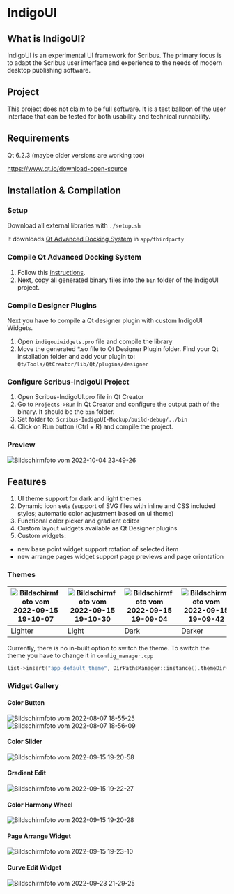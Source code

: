 # IndigoUI
## What is IndigoUI?
IndigoUI is an experimental UI framework for Scribus. The primary focus is to adapt the Scribus user interface and experience to the needs of modern desktop publishing software.

## Project
This project does not claim to be full software. It is a test balloon of the user interface that can be tested for both usability and technical runnability.

## Requirements
Qt 6.2.3 (maybe older versions are working too)

https://www.qt.io/download-open-source

## Installation & Compilation

### Setup
Download all external libraries with
`./setup.sh`

It downloads [Qt Advanced Docking System](https://github.com/githubuser0xFFFF/Qt-Advanced-Docking-System) in `app/thirdparty`

### Compile Qt Advanced Docking System
1. Follow this [instructions](https://github.com/githubuser0xFFFF/Qt-Advanced-Docking-System#build).
2. Next, copy all generated binary files into the `bin` folder of the IndigoUI project.

### Compile Designer Plugins
Next you have to compile a Qt designer plugin with custom IndigoUI Widgets.

1. Open `indigouiwidgets.pro` file and compile the library
2. Move the generated *.so file to Qt Designer Plugin folder. Find your Qt installation folder and add your plugin to:
`Qt/Tools/QtCreator/lib/Qt/plugins/designer`

### Configure Scribus-IndigoUI Project
1. Open Scribus-IndigoUI.pro file in Qt Creator
2. Go to `Projects->Run` in Qt Creator and configure the output path of the binary. It should be the `bin` folder.
3. Set folder to: `Scribus-IndigoUI-Mockup/build-debug/../bin`
4. Click on Run button (Ctrl + R) and compile the project.

### Preview

![Bildschirmfoto vom 2022-10-04 23-49-26](https://user-images.githubusercontent.com/15112256/193937108-bc540f2e-cff0-4415-be59-ed4063590911.png)

## Features
1. UI theme support for dark and light themes
2. Dynamic icon sets (support of SVG files with inline and CSS included styles; automatic color adjustment based on ui theme)
3. Functional color picker and gradient editor
4. Custom layout widgets available as Qt Designer plugins
5. Custom widgets:
  * new base point widget support rotation of selected item
  * new arrange pages widget support page previews and page orientation

### Themes

|![Bildschirmfoto vom 2022-09-15 19-10-07](https://user-images.githubusercontent.com/15112256/190467927-40cac002-91ca-4902-9588-1cb0a796b302.png)|![Bildschirmfoto vom 2022-09-15 19-10-30](https://user-images.githubusercontent.com/15112256/190467980-dd1fcafc-4d21-427b-9b77-dc2d40c2b318.png)|![Bildschirmfoto vom 2022-09-15 19-09-04](https://user-images.githubusercontent.com/15112256/190468026-64a601a7-afea-4bb7-b30b-98226f434e5e.png)|![Bildschirmfoto vom 2022-09-15 19-09-42](https://user-images.githubusercontent.com/15112256/190468060-26a4ba69-004b-4a29-91f2-3018a90bd179.png)|
|---|---|---|---|
|Lighter|Light|Dark|Darker|

Currently, there is no in-built option to switch the theme. To switch the theme you have to change it in `config_manager.cpp`
```c++
list->insert("app_default_theme", DirPathsManager::instance().themeDir() + "scribus_light.qss");
```

### Widget Gallery
#### Color Button
![Bildschirmfoto vom 2022-08-07 18-55-25](https://user-images.githubusercontent.com/15112256/190470547-1c3bed91-486a-412c-8298-ac272321f531.png)
![Bildschirmfoto vom 2022-08-07 18-56-09](https://user-images.githubusercontent.com/15112256/190470559-a55ac6ab-69f7-4ce3-b097-7b50969e58b4.png)

#### Color Slider
![Bildschirmfoto vom 2022-09-15 19-20-58](https://user-images.githubusercontent.com/15112256/190470691-55098218-60b2-4150-b7a3-a74763a1311e.png)

#### Gradient Edit

![Bildschirmfoto vom 2022-09-15 19-22-27](https://user-images.githubusercontent.com/15112256/190470652-d7f2605b-67e2-4b8b-9b91-b895979865dd.png)

#### Color Harmony Wheel
![Bildschirmfoto vom 2022-09-15 19-20-28](https://user-images.githubusercontent.com/15112256/190470758-d4b7be8a-fd1f-42ff-99d4-678a4fb41af1.png)

#### Page Arrange Widget
![Bildschirmfoto vom 2022-09-15 19-23-10](https://user-images.githubusercontent.com/15112256/190470889-058146c6-6fbd-48eb-b216-400d18996b24.png)

#### Curve Edit Widget
![Bildschirmfoto vom 2022-09-23 21-29-25](https://user-images.githubusercontent.com/15112256/192044614-ace2f601-448e-4f4b-a38c-16005a9d2832.png)
